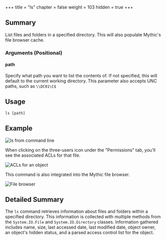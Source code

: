 +++
title = "ls"
chapter = false
weight = 103
hidden = true
+++

## Summary
List files and folders in a specified directory. This will also populate Mythic's file browser cache.

### Arguments (Positional)
#### path
Specify what path you want to list the contents of. If not specified, this will default to the current working directory. This parameter also accepts UNC paths, such as `\\DC01\C$`

## Usage
```
ls [path]
```

## Example
![ls from command line](../images/ls01.png)

When clicking on the three-users icon under the "Permissions" tab, you'll see the associated ACLs for that file.

![ACLs for an object](../images/ls02.png)

This command is also integrated into the Mythic file browser.

![File browser](../images/filebrowser.png)

## Detailed Summary
The `ls` command retrieves information about files and folders within a specified directory. This information is collected with multiple methods from the `System.IO.File` and `System.IO.Directory` classes. Information gathered includes name, size, last accessed date, last modified date, object owner, an object's hidden status, and a parsed access control list for the object.